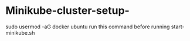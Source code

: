 # Minikube-cluster-setup-


sudo usermod -aG docker ubuntu
run this command before running start-minikube.sh
